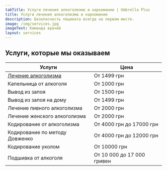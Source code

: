 ```yaml
---
tabTitle: Услуги лечения алкоголизма и наркомании | Umbrella Plus
title: Услуги лечения алкоголизма и наркомании
description: Безопасность пациента всегда на первом месте.
image: /img/services.jpg
imageText: Команда врачей
layout: services
---
```


## Услуги, которые мы оказываем

| Услуги                                                                                | Цена                       |
| ------------------------------------------------------------------------------------- | -------------------------- |
| [Лечение алкоголизма](lechenie_alkogokizma) | От 1499 грн                |
| Капельница от алкоголя                                                                | От 1000 грн                |
| Вывод из запоя                                                                        | От 1500 грн                |
| Вывод из запоя на дому                                                                | От 1499 грн                |
| Лечение пивного алкоголизма                                                           | От 2000 грн                |
| Лечение женского алкоголизма                                                          | От 2000 грн                |
| Кодирование от алкоголизма                                                            | От 4000 грн до 17000 грн   |
| Кодирование по методу Довженко                                                        | От 4000 грн до 12000 грн   |
| Кодирование уколом                                                                    | От 10000 грн               |
| Подшивка от алкоголя                                                                  | От 10 000 до 17 000 гривен |
